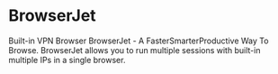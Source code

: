 # BrowserJet
Built-in VPN Browser BrowserJet - A FasterSmarterProductive  Way To Browse. BrowserJet allows you to run multiple sessions with built-in multiple IPs in a single browser.  
